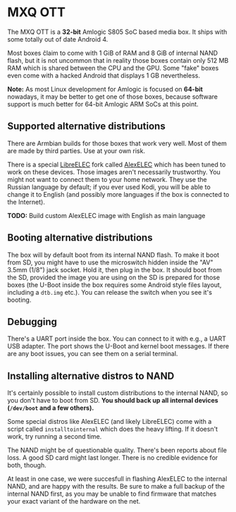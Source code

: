 # MXQ OTT

The MXQ OTT is a __32-bit__ Amlogic S805 SoC based media box. It ships with some totally out of date Android 4.

Most boxes ĉlaim to come with 1 GiB of RAM and 8 GiB of internal NAND flash, but it is not uncommon that in reality those boxes contain only 512 MB RAM which is shared between the CPU and the GPU. Some "fake" boxes even come with a hacked Android that displays 1 GB nevertheless.

__Note:__ As most Linux development for Amlogic is focused on __64-bit__ nowadays, it may be better to get one of those boxes, because software support is much better for 64-bit Amlogic ARM SoCs at this point.

## Supported alternative distributions

There are Armbian builds for those boxes that work very well. Most of them are made by third parties. Use at your own risk.

There is a special [LibreELEC](https://libreelec.tv) fork called [AlexELEC](https://github.com/AlexELEC/AE-AML) which has been tuned to work on these devices. Those images aren't necessarily trustworthy. You might not want to connect them to your home network. They use the Russian language by default; if you ever used Kodi, you will be able to change it to English (and possibly more languages if the box is connected to the Internet).

**TODO:** Build custom AlexELEC image with English as main language


## Booting alternative distributions

The box will by default boot from its internal NAND flash. To make it boot from SD, you might have to use the microswitch hidden inside the "AV" 3.5mm (1/8") jack socket. Hold it, then plug in the box. It should boot from the SD, provided the image you are using on the SD is prepared for those boxes (the U-Boot inside the box requires some Android style files layout, including a `dtb.img` etc.). You can release the switch when you see it's booting.


## Debugging

There's a UART port inside the box. You can connect to it with e.g., a UART USB adapter. The port shows the U-Boot and kernel boot messages. If there are any boot issues, you can see them on a serial terminal.


## Installing alternative distros to NAND

It's certainly possible to install custom distributions to the internal NAND, so you don't have to boot from SD. **You should back up all internal devices (`/dev/boot` and a few others).**

Some special distros like AlexELEC (and likely LibreELEC) come with a script called `installtointernal` which does the heavy lifting. If it doesn't work, try running a second time.

The NAND might be of questionable quality. There's been reports about file loss. A good SD card might last longer. There is no credible evidence for both, though.

At least in one case, we were succesfull in flashing AlexELEC to the internal NAND, and are happy with the results. Be sure to make a full backup of the internal NAND first, as you may be unable to find firmware that matches your exact variant of the hardware on the net.
